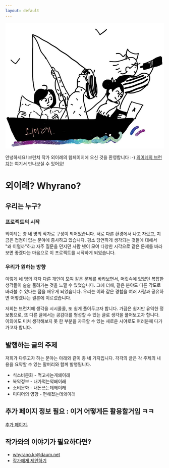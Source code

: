 ```yaml
---
layout: default
---
```


![image](whyrano_pic.png)

안녕하세요! 브런치 작가 외이례의 웹페이지에 오신 것을 환영합니다 :-)
[외이례의 브런치](https://brunch.co.kr/@whyrano)는 여기서 만나보실 수 있어요!

# 외이례? Whyrano?

## 우리는 누구?

### 프로젝트의 시작

외이례는 총 네 명의 작가로 구성이 되어있습니다. 서로 다른 환경에서 나고 자랐고, 지금은 접점이 없는 분야에 종사하고 있습니다. 평소 당연하게 생각되는 것들에 대해서 "왜 이럴까"하고 자주 질문을 던지던 사람 넷이 모여 다양한 시각으로 같은 문제를 바라보면 좋겠다는 마음으로 이 프로젝트를 시작하게 되었습니다.

### 우리가 원하는 방향

이렇게 네 명의 각자 다른 개인이 모여 같은 문제를 바라보면서, 머릿속에 있었던 복잡한 생각들이 술술 풀려가는 것을 느낄 수 있었습니다. 그에 더해, 같은 분야도 다른 각도로 바라볼 수 있다는 점을 배우게 되었습니다. 우리는 이와 같은 경험을 여러 사람과 공유하면 어떻겠냐는 결론에 이르렀습니다.

저희는 브런치에 생각을 시시콜콜, 또 쉽게 풀어두고자 합니다. 가끔은 쉽지만 유익한 정보통으로, 또 다른 글에서는 공감대를 형성할 수 있는 글로 생각을 풀어보고자 합니다. 이외에도 미처 생각해보지 못 한 부분을 자극할 수 있는 새로운 시야로도 여러분께 다가가고자 합니다.

## 발행하는 글의 주제

저희가 다루고자 하는 분야는 아래와 같이 총 네 가지입니다. 각각의 글은 각 주제의 내용을 요약할 수 있는 말머리와 함께 발행됩니다.

*   식소비문화 - 먹고사는게왜이래
*   복약정보 - 내가먹는약왜이래
*   소비문화 - 내돈쓰는데왜이래
*   미디어의 영향 - 편해졌는데왜이래

## 추가 페이지 정보 필요 : 이거 어떻게든 활용할거임 ㅋㅋ

[추가 페이지](./another-page.html).

## 작가와의 이야기가 필요하다면?

- whyrano.kr@daum.net
- [작가에게 제안하기](https://brunch.co.kr/@whyrano/propose)
